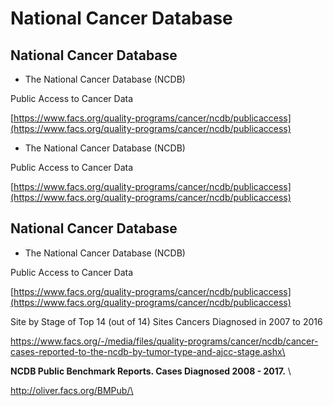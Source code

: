 # National Cancer Database

## National Cancer Database

* The National Cancer Database (NCDB)&#x20;

Public Access to Cancer Data

[https://www.facs.org/quality-programs/cancer/ncdb/publicaccess](https://www.facs.org/quality-programs/cancer/ncdb/publicaccess)

* The National Cancer Database (NCDB)&#x20;

Public Access to Cancer Data

[https://www.facs.org/quality-programs/cancer/ncdb/publicaccess](https://www.facs.org/quality-programs/cancer/ncdb/publicaccess)

## National Cancer Database

* The National Cancer Database (NCDB)&#x20;

Public Access to Cancer Data

[https://www.facs.org/quality-programs/cancer/ncdb/publicaccess](https://www.facs.org/quality-programs/cancer/ncdb/publicaccess)



Site by Stage of Top 14 (out of 14) Sites Cancers Diagnosed in 2007 to 2016

https://www.facs.org/-/media/files/quality-programs/cancer/ncdb/cancer-cases-reported-to-the-ncdb-by-tumor-type-and-ajcc-stage.ashx\


**NCDB Public Benchmark Reports.   Cases Diagnosed 2008 - 2017.**  \


http://oliver.facs.org/BMPub/\
